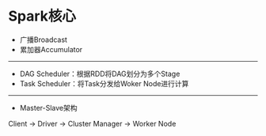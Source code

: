 # Spark核心


- 广播Broadcast
- 累加器Accumulator


---




- DAG Scheduler：根据RDD将DAG划分为多个Stage
- Task Scheduler：将Task分发给Woker Node进行计算




---

- Master-Slave架构

Client -> Driver -> Cluster Manager -> Worker Node



